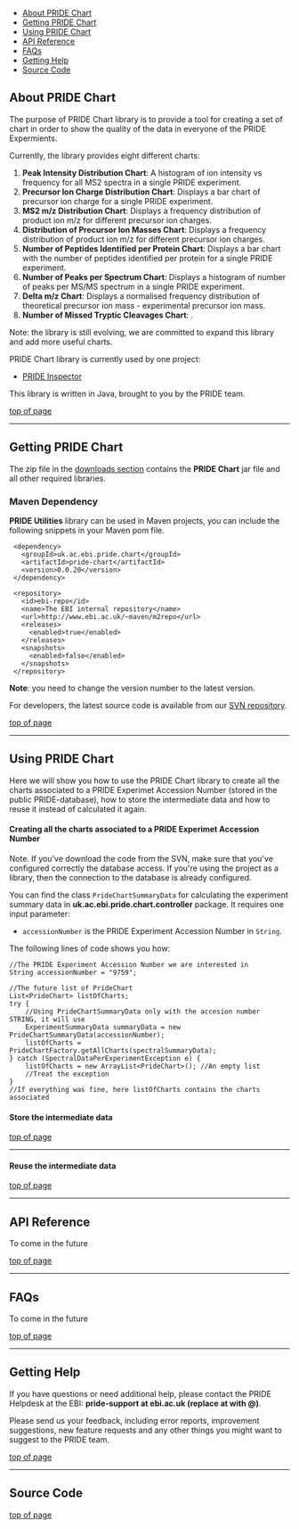   * [About PRIDE Chart](#About_PRIDE_Chart.md)
  * [Getting PRIDE Chart](#Getting_PRIDE_Chart.md)
  * [Using PRIDE Chart](#Using_PRIDE_Utilities.md)
  * [API Reference](#API_Reference.md)
  * [FAQs](#FAQs.md)
  * [Getting Help](#Getting_Help.md)
  * [Source Code](#Source_Code.md)

## About PRIDE Chart ##

The purpose of PRIDE Chart library is to provide a tool for creating a set of chart in order to show the quality of the data in everyone of the PRIDE Expermients.

Currently, the library provides eight different charts:
  1. **Peak Intensity Distribution Chart**: A histogram of ion intensity vs frequency for all MS2 spectra in a single PRIDE experiment.
  1. **Precursor Ion Charge Distribution Chart**: Displays a bar chart of precursor ion charge for a single PRIDE experiment.
  1. **MS2 m/z Distribution Chart**: Displays a frequency distribution of product ion m/z for different precursor ion charges.
  1. **Distribution of Precursor Ion Masses Chart**: Displays a frequency distribution of product ion m/z for different precursor ion charges.
  1. **Number of Peptides Identified per Protein Chart**: Displays a bar chart with the number of peptides identified per protein for a single PRIDE experiment.
  1. **Number of Peaks per Spectrum Chart**: Displays a histogram of number of peaks per MS/MS spectrum in a single PRIDE experiment.
  1. **Delta m/z Chart**: Displays a normalised frequency distribution of theoretical precursor ion mass - experimental precursor ion mass.
  1. **Number of Missed Tryptic Cleavages Chart**: .

Note: the library is still evolving, we are committed to expand this library and add more useful charts.

PRIDE Chart library is currently used by one project:
  * [PRIDE Inspector](PRIDEInspector.md)

This library is written in Java, brought to you by the PRIDE team.

[top of page](PRIDEChart.md)

---

## Getting PRIDE Chart ##
The zip file in the [downloads section](http://code.google.com/p/pride-toolsuite/downloads/list) contains the **PRIDE Chart** jar file and all other required libraries.

### Maven Dependency ###
**PRIDE Utilities** library can be used in Maven projects, you can include the following snippets in your Maven pom file.
```
 <dependency>
   <groupId>uk.ac.ebi.pride.chart</groupId>
   <artifactId>pride-chart</artifactId>
   <version>0.0.20</version>
 </dependency> 
```

```
 <repository>
   <id>ebi-repo</id>
   <name>The EBI internal repository</name>
   <url>http://www.ebi.ac.uk/~maven/m2repo</url>
   <releases>
     <enabled>true</enabled>
   </releases>
   <snapshots>
     <enabled>false</enabled>
   </snapshots>
 </repository>
```

**Note**: you need to change the version number to the latest version.

For developers, the latest source code is available from our [SVN repository](#Source_Code.md).

[top of page](PRIDEChart.md)

---

## Using PRIDE Chart ##
Here we will show you how to use the PRIDE Chart library to create all the charts associated to a PRIDE Experimet Accession Number (stored in the public PRIDE-database), how to store the intermediate data and how to reuse it instead of calculated it again.

#### Creating all the charts associated to a PRIDE Experimet Accession Number ####
Note. If you've download the code from the SVN, make sure that you've configured correctly the database access. If you're using the project as a library, then the connection to the database is already configured.

You can find the class `PrideChartSummaryData` for calculating the experiment summary data in **uk.ac.ebi.pride.chart.controller** package. It requires one input parameter:
  * `accessionNumber` is the PRIDE Experiment Accession Number in `String`.

The following lines of code shows you how:
```
//The PRIDE Experiment Accession Number we are interested in
String accessionNumber = "9759";

//The future list of PrideChart
List<PrideChart> listOfCharts;
try {
    //Using PrideChartSummaryData only with the accesion number STRING, it will use
    ExperimentSummaryData summaryData = new PrideChartSummaryData(accessionNumber);
    listOfCharts = PrideChartFactory.getAllCharts(spectralSummaryData);
} catch (SpectralDataPerExperimentException e) {
    listOfCharts = new ArrayList<PrideChart>(); //An empty list
    //Treat the exception
}
//If everything was fine, here listOfCharts contains the charts associated
```

#### Store the intermediate data ####

[top of page](PRIDEChart.md)

---


#### Reuse the intermediate data ####

[top of page](PRIDEChart.md)

---


## API Reference ##
To come in the future

[top of page](PRIDEChart.md)

---

## FAQs ##
To come in the future

[top of page](PRIDEChart.md)

---

## Getting Help ##
If you have questions or need additional help, please contact the PRIDE Helpdesk at the EBI: **pride-support at ebi.ac.uk (replace at with @)**.

Please send us your feedback, including error reports, improvement suggestions, new feature requests and any other things you might want to suggest to the PRIDE team.

[top of page](PRIDEChart.md)

---

## Source Code ##

[top of page](PRIDEChart.md)